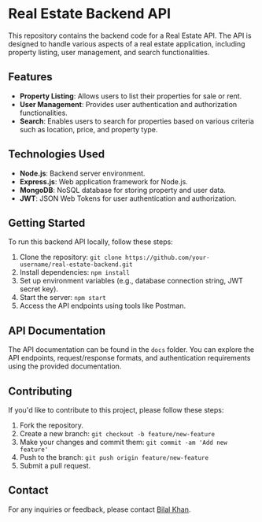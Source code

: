 # Real Estate Backend API

This repository contains the backend code for a Real Estate API. The API is designed to handle various aspects of a real estate application, including property listing, user management, and search functionalities.

## Features

- **Property Listing**: Allows users to list their properties for sale or rent.
- **User Management**: Provides user authentication and authorization functionalities.
- **Search**: Enables users to search for properties based on various criteria such as location, price, and property type.

## Technologies Used

- **Node.js**: Backend server environment.
- **Express.js**: Web application framework for Node.js.
- **MongoDB**: NoSQL database for storing property and user data.
- **JWT**: JSON Web Tokens for user authentication and authorization.


## Getting Started

To run this backend API locally, follow these steps:

1. Clone the repository: `git clone https://github.com/your-username/real-estate-backend.git`
2. Install dependencies: `npm install`
3. Set up environment variables (e.g., database connection string, JWT secret key).
4. Start the server: `npm start`
5. Access the API endpoints using tools like Postman.

## API Documentation

The API documentation can be found in the `docs` folder. You can explore the API endpoints, request/response formats, and authentication requirements using the provided documentation.

## Contributing

If you'd like to contribute to this project, please follow these steps:

1. Fork the repository.
2. Create a new branch: `git checkout -b feature/new-feature`
3. Make your changes and commit them: `git commit -am 'Add new feature'`
4. Push to the branch: `git push origin feature/new-feature`
5. Submit a pull request.



## Contact

For any inquiries or feedback, please contact [Bilal Khan](mailto:bilalkhan.dev99@gmail.com).
